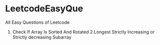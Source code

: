 # LeetcodeEasyQue
All Easy Questions of Leetcode
1. Check If Array Is Sorted And Rotated
2.Longest Strictly Increasing or Strictly decreasing Subarray
